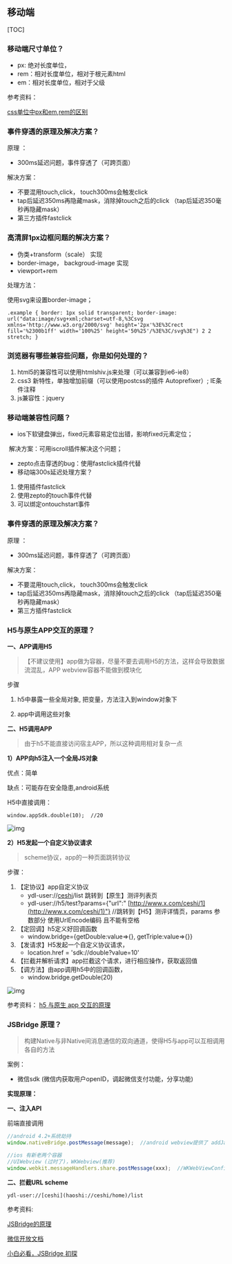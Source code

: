 ## 移动端



[TOC]



### 移动端尺寸单位？

- px: 绝对长度单位，
- rem：相对长度单位，相对于根元素html
- em：相对长度单位，相对于父级



参考资料：

[css单位中px和em,rem的区别](https://zhuanlan.zhihu.com/p/28915418)





### 事件穿透的原理及解决方案？

原理 ：

- 300ms延迟问题，事件穿透了（可跨页面）

解决方案：

- 不要混用touch,click， touch300ms会触发click
- tap后延迟350ms再隐藏mask，消除掉touch之后的click （tap后延迟350毫秒再隐藏mask）
- 第三方插件fastclick





### 高清屏1px边框问题的解决方案？

- 伪类+transform（scale） 实现
- border-image， backgroud-image  实现
- viewport+rem

处理方法：

使用svg来设置border-image；

```
.example { border: 1px solid transparent; border-image: url("data:image/svg+xml;charset=utf-8,%3Csvg xmlns='http://www.w3.org/2000/svg' height='2px'%3E%3Crect fill='%2300b1ff' width='100%25' height='50%25'/%3E%3C/svg%3E") 2 2 stretch; }
```





### 浏览器有哪些兼容些问题，你是如何处理的？

1. html5的兼容性可以使用htmlshiv.js来处理（可以兼容到ie6-ie8）
2. css3 新特性，单独增加前缀（可以使用postcss的插件 Autoprefixer）;  IE条件注释
3. js兼容性：jquery





### 移动端兼容性问题？

- ios下软键盘弹出，fixed元素容易定位出错，影响fixed元素定位；

​        解决方案：可用iscroll插件解决这个问题；

- zepto点击穿透的bug：使用fastclick插件代替
- 移动端300s延迟处理方案？

1. 使用插件fastclick
2. 使用zepto的touch事件代替
3. 可以绑定ontouchstart事件



### 事件穿透的原理及解决方案？

原理 ：

- 300ms延迟问题，事件穿透了（可跨页面）

解决方案：

- 不要混用touch,click， touch300ms会触发click
- tap后延迟350ms再隐藏mask，消除掉touch之后的click （tap后延迟350毫秒再隐藏mask）
- 第三方插件fastclick





### H5与原生APP交互的原理？



**一、APP调用H5**

> 【不建议使用】app做为容器，尽量不要去调用H5的方法，这样会导致数据流混乱，APP  webview容器不能做到模块化

步骤

1. h5中暴露一些全局对象, 把变量，方法注入到window对象下

2. app中调用这些对象





**二、H5调用APP**

> 由于h5不能直接访问宿主APP，所以这种调用相对复杂一点



**1）APP向h5注入一个全局JS对象**

优点：简单

缺点：可能存在安全隐患,android系统



H5中直接调用：

```
window.appSdk.double(10);  //20
```



![img](https://segmentfault.com/img/bVbit5e?w=1006&h=353)



**2）H5发起一个自定义协议请求**

> scheme协议，app的一种页面跳转协议

步骤：

1. 【定协议】app自定义协议
   - ydl-user://[ceshi](haoshi://ceshi/home)/list   跳转到【原生】测评列表页
   - ydl-user://h5/test?params={"url":" [http://www.x.com/ceshi/1](http://www.x.com/ceshi/1)"}    //跳转到【H5】测评详情页，params 参数部分 使用UrlEncode编码 且不能有空格
2. 【定回调】h5定义好回调函数
   - window.bridge={getDouble:value=>{}, getTriple:value=>{}}
3. 【发请求】H5发起一个自定义协议请求，
   - location.href = 'sdk://double?value=10'
4. 【拦截并解析请求】app拦截这个请求，进行相应操作，获取返回值
5. 【调方法】由app调用h5中的回调函数，
   - window.bridge.getDouble(20)



![img](https://segmentfault.com/img/bVbit5f?w=977&h=338)





参考资料： [h5 与原生 app 交互的原理](https://segmentfault.com/a/1190000016759517)





### JSBridge 原理？

> 构建Native与非Native间消息通信的双向通道，使得H5与app可以互相调用各自的方法

案例：

- 微信sdk (微信内获取用户openID，调起微信支付功能，分享功能)



**实现原理：**



**一、注入API**

前端直接调用

```js
//android 4.2+系统劫持
window.nativeBridge.postMessage(message);  //android webview提供了 addJavascriptInterface 的方法

//ios 有新老两个容器
//UIWebview (过时了)，WKWebview(推荐)
window.webkit.messageHandlers.share.postMessage(xxx);  //WKWebViewConfiguration的调用方法
```



**二、拦截URL scheme**

```
ydl-user://[ceshi](haoshi://ceshi/home)/list 
```





参考资料:

 [JSBridge的原理](https://juejin.cn/post/6844903585268891662#heading-1)

[微信开放文档](https://developers.weixin.qq.com/doc/offiaccount/OA_Web_Apps/JS-SDK.html#2)

[小白必看，JSBridge 初探](https://www.zoo.team/article/jsbridge)